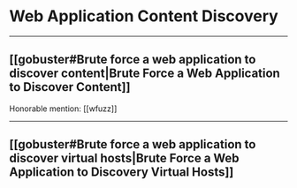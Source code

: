 # Web Application Content Discovery

---

## [[gobuster#Brute force a web application to discover content|Brute Force a Web Application to Discover Content]]

Honorable mention: [[wfuzz]]

---

## [[gobuster#Brute force a web application to discover virtual hosts|Brute Force a Web Application to Discovery Virtual Hosts]]
